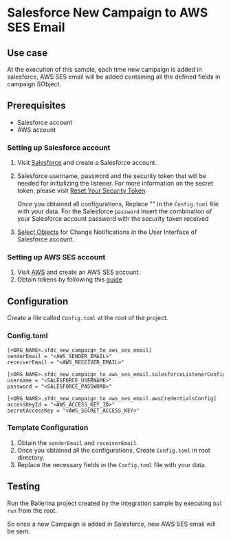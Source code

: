 # Salesforce New Campaign to AWS SES Email
## Use case
At the execution of this sample, each time new campaign is added in salesforce, AWS SES email will be 
added containing all the defined fields in campaign SObject.

## Prerequisites
* Salesforce account
* AWS account

### Setting up Salesforce account
1. Visit [Salesforce](https://www.salesforce.com/) and create a Salesforce account.
2.  Salesforce username, password and the security token that will be needed for initializing the listener. 
    For more information on the secret token, please visit [Reset Your Security Token](https://help.salesforce.com/articleView?id=user_security_token.htm&type=5).
    
    Once you obtained all configurations, Replace "" in the `Config.toml` file with your data. For the Salesforce `password` insert the combination of your Salesforce account password with the security token received 
3. [Select Objects](https://developer.salesforce.com/docs/atlas.en-us.change_data_capture.meta/change_data_capture/cdc_select_objects.htm) for Change Notifications in the User Interface of Salesforce account.

### Setting up AWS SES account
1. Visit [AWS](https://aws.amazon.com) and create an AWS SES account.
2. Obtain tokens by following this [guide](https://docs.aws.amazon.com/IAM/latest/UserGuide/id_credentials_access-keys.html)

## Configuration
Create a file called `Config.toml` at the root of the project.

### Config.toml 

```
[<ORG_NAME>.sfdc_new_campaign_to_aws_ses_email]
senderEmail = "<AWS_SENDER_EMAIL>"
receiverEmail = "<AWS_RECEIVER_EMAIL>"

[<ORG_NAME>.sfdc_new_campaign_to_aws_ses_email.salesforceListenerConfig]
username = "<SALESFORCE_USERNAME>"
password = "<SALESFORCE_PASSWORD>"

[<ORG_NAME>.sfdc_new_campaign_to_aws_ses_email.awsCredentialsConfig]
accessKeyId = "<AWS_ACCESS_KEY_ID>"
secretAccessKey = "<AWS_SECRET_ACCESS_KEY>"
```

### Template Configuration
1. Obtain the `senderEmail` and `receiverEmail`. 
2. Once you obtained all the configurations, Create `Config.toml` in root directory.
3. Replace the necessary fields in the `Config.toml` file with your data.

## Testing
Run the Ballerina project created by the integration sample by executing `bal run` from the root.

So once a new Campaign is added in Salesforce, new AWS SES email will be sent.

